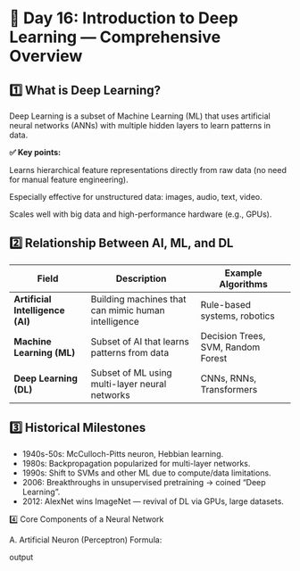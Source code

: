 # 🚀 Day 16: Introduction to Deep Learning — Comprehensive Overview

## 1️⃣ What is Deep Learning?

Deep Learning is a subset of Machine Learning (ML) that uses artificial neural networks (ANNs) with multiple hidden layers to learn patterns in data.

**✅ Key points:**

Learns hierarchical feature representations directly from raw data (no need for manual feature engineering).

Especially effective for unstructured data: images, audio, text, video.

Scales well with big data and high-performance hardware (e.g., GPUs).

## 2️⃣ Relationship Between AI, ML, and DL

| Field                            | Description                                         | Example Algorithms                 |
| -------------------------------- | --------------------------------------------------- | ---------------------------------- |
| **Artificial Intelligence (AI)** | Building machines that can mimic human intelligence | Rule-based systems, robotics       |
| **Machine Learning (ML)**        | Subset of AI that learns patterns from data         | Decision Trees, SVM, Random Forest |
| **Deep Learning (DL)**           | Subset of ML using multi-layer neural networks      | CNNs, RNNs, Transformers           |

## 3️⃣ Historical Milestones

- 1940s-50s: McCulloch-Pitts neuron, Hebbian learning.
- 1980s: Backpropagation popularized for multi-layer networks.
- 1990s: Shift to SVMs and other ML due to compute/data limitations.
- 2006: Breakthroughs in unsupervised pretraining → coined “Deep Learning”.
- 2012: AlexNet wins ImageNet — revival of DL via GPUs, large datasets.

4️⃣ Core Components of a Neural Network

A. Artificial Neuron (Perceptron)
Formula:

output

